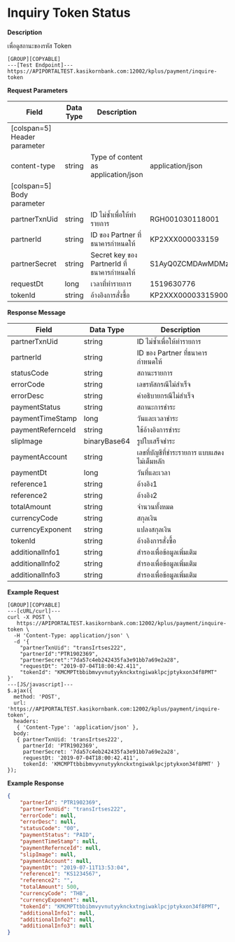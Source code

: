 # Inquiry Token Status

**Description**

เพื่อดูสถานะของรหัส Token

```
[GROUP][COPYABLE]
---[Test Endpoint]---
https://APIPORTALTEST.kasikornbank.com:12002/kplus/payment/inquire-token
```

**Request Parameters**

| Field                        | Data Type | Description                                | Example                                              | Mandatory |
| ---------------------------- | --------- | ------------------------------------------ | ---------------------------------------------------- | :-------: |
| [colspan=5] Header parameter |
| content-type                 | string    | Type of content as application/json        | application/json                                     |     Y     |
| [colspan=5] Body parameter   |
| partnerTxnUid                | string    | ID ไม่ซ้ำเพื่อให้ทำรายการ                  | RGH001030118001                                      |     Y     |
| partnerId                    | string    | ID ของ Partner ที่ธนาคารกำหนดให้           | KP2XXX000033159                                      |     Y     |
| partnerSecret                | string    | Secret key ของ PartnerId ที่ธนาคารกำหนดให้ | S1AyQ0ZCMDAwMDMzMTU5LWtwbHVzLXNpdC0yYzJwLWZhY2Vib29r |     Y     |
| requestDt                    | long      | เวลาที่ทำรายการ                            | 1519630776                                           |     Y     |
| tokenId                      | string    | อ้างอิงการสั่งซื้อ                         | KP2XXX00003315900BBC3C374D644DE9F2BA5CDC189C27B      |     Y     |

**Response Message**

| Field             | Data Type    | Description                                 |
| ----------------- | ------------ | ------------------------------------------- |
| partnerTxnUid     | string       | ID ไม่ซ้ำเพื่อให้ทำรายการ                   |
| partnerId         | string       | ID ของ Partner ที่ธนาคารกำหนดให้            |
| statusCode        | string       | สถานะรายการ                                 |
| errorCode         | string       | เลขรหัสกรณีไม่สำเร็จ                        |
| errorDesc         | string       | คำอธิบายกรณีไม่สำเร็จ                       |
| paymentStatus     | string       | สถานะการชำระ                                |
| paymentTimeStamp  | long         | วันและเวลาชำระ                              |
| paymentRefernceId | string       | ใช้อ้างอิงการชำระ                           |
| slipImage         | binaryBase64 | รูปใบเสร็จชำระ                              |
| paymentAccount    | string       | เลขที่บัญชีที่ชำระรายการ แบบแสดงไม่เต็มหลัก |
| paymentDt         | long         | วันที่และเวลา                               |
| reference1        | string       | อ้างอิง1                                    |
| reference2        | string       | อ้างอิง2                                    |
| totalAmount       | string       | จำนวนทั้งหมด                                |
| currencyCode      | string       | สกุลเงิน                                    |
| currencyExponent  | string       | แปลงสกุลเงิน                                |
| tokenId           | string       | อ้างอิงการสั่งซื้อ                          |
| additionalInfo1   | string       | สำรองเพื่อข้อมูลเพิ่มเติม                   |
| additionalInfo2   | string       | สำรองเพื่อข้อมูลเพิ่มเติม                   |
| additionalInfo3   | string       | สำรองเพื่อข้อมูลเพิ่มเติม                   |

**Example Request**

```code
[GROUP][COPYABLE]
---[cURL/curl]---
curl -X POST \
   https://APIPORTALTEST.kasikornbank.com:12002/kplus/payment/inquire-token \
  -H 'Content-Type: application/json' \
  -d '{
    "partnerTxnUid": "transIrtses222",
    "partnerId":"PTR1902369",
    "partnerSecret":"7da57c4eb242435fa3e91bb7a69e2a28",
    "requestDt": "2019-07-04T18:00:42.411",
    "tokenId": "KMCMPTtbbibmvyvnutyyknckxtngiwaklpcjptykxon34f8PMT"
}'
---[JS/javascript]---
$.ajax({
  method: 'POST',
  url: 'https://APIPORTALTEST.kasikornbank.com:12002/kplus/payment/inquire-token',
  headers:
   { 'Content-Type': 'application/json' },
  body:
   { partnerTxnUid: 'transIrtses222',
     partnerId: 'PTR1902369',
     partnerSecret: '7da57c4eb242435fa3e91bb7a69e2a28',
     requestDt: '2019-07-04T18:00:42.411',
     tokenId: 'KMCMPTtbbibmvyvnutyyknckxtngiwaklpcjptykxon34f8PMT' }
});
```

**Example Response**

```json
{
    "partnerId": "PTR1902369",
    "partnerTxnUid": "transIrtses222",
    "errorCode": null,
    "errorDesc": null,
    "statusCode": "00",
    "paymentStatus": "PAID",
    "paymentTimeStamp": null,
    "paymentRefernceId": null,
    "slipImage": null,
    "paymentAccount": null,
    "paymentDt": "2019-07-11T13:53:04",
    "reference1": "KS1234567",
    "reference2": "",
    "totalAmount": 500,
    "currencyCode": "THB",
    "currencyExponent": null,
    "tokenId": "KMCMPTtbbibmvyvnutyyknckxtngiwaklpcjptykxon34f8PMT",
    "additionalInfo1": null,
    "additionalInfo2": null,
    "additionalInfo3": null
}
```
